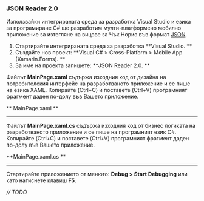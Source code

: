 ### JSON Reader 2.0

Използвайки интегрираната среда за разработка Visual Studio и езика за програмиране C\# ще разработим мулти-платформено мобилно приложение за изтегляне на вицове за Чък Норис във формат [JSON](https://www.json.org/).

1. Стартирайте интегрираната среда за разработка **Visual Studio.    **
2. Създайте нов проект: **Visual C\# &gt; Cross-Platform &gt; Mobile App \(Xamarin.Forms\).    **
3. За име на проекта запишете: **JSON Reader 2.0.   **

Файлът **MainPage.xaml** съдържа изходния код от дизайна на потребителския интерфейс на разработваното приложение и се пише на езика XAML. Копирайте \(Ctrl+C\) и поставете \(Ctrl+V\) програмният фрагмент даден по-долу във Вашето приложение.

**MainPage.xaml**

---

Файлът **MainPage.xaml.cs** съдържа изходния код от бизнес логиката на разработваното приложение и се пише на програмният език C\#. Копирайте \(Ctrl+C\) и поставете \(Ctrl+V\) програмният фрагмент даден по-долу във Вашето приложение.

**MainPage.xaml.cs**

---

Стартирайте приложението от менюто: **Debug &gt; Start Debugging** или като натиснете клавиш **F5**.

_// TODO_

